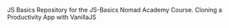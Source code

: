 JS Basics
Repository for the JS-Basics Nomad Academy Course. Cloning a Productivity App with VanillaJS

